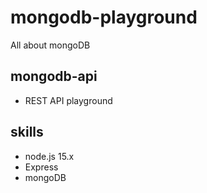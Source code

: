 # mongodb-playground
All about mongoDB

## mongodb-api
* REST API playground

## skills
* node.js 15.x
* Express
* mongoDB
